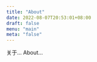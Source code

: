 ```yaml
---
title: "About"
date: 2022-08-07T20:53:01+08:00
draft: false
menu: "main"
meta: "false"
---
```


关于...
About...